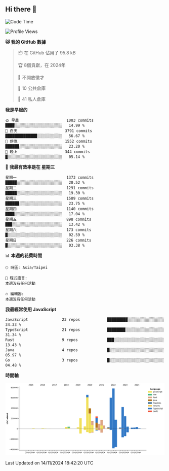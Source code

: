 ## Hi there 👋

<!--START_SECTION:waka-->
![Code Time](http://img.shields.io/badge/Code%20Time-63%20hrs-blue)

![Profile Views](http://img.shields.io/badge/%E5%80%8B%E4%BA%BA%E9%A0%81%E9%9D%A2%E7%80%8F%E8%A6%BD%E6%AC%A1%E6%95%B8-2-blue)

**🐱 我的 GitHub 數據** 

> 📦 在 GitHub 佔用了 95.8 kB 
 > 
> 🏆  8個貢獻，在 2024年
 > 
> 🚫 不開放徵才
 > 
> 📜 10 公共倉庫 
 > 
> 🔑 41 私人倉庫 
 > 
**我是早起的** 

```text
🌞 早晨                     1003 commits        ████░░░░░░░░░░░░░░░░░░░░░   14.99 % 
🌆 白天                     3791 commits        ██████████████░░░░░░░░░░░   56.67 % 
🌃 傍晚                     1552 commits        ██████░░░░░░░░░░░░░░░░░░░   23.20 % 
🌙 晚上                     344 commits         █░░░░░░░░░░░░░░░░░░░░░░░░   05.14 % 
```
📅 **我最有效率是在 星期三** 

```text
星期一                      1373 commits        █████░░░░░░░░░░░░░░░░░░░░   20.52 % 
星期二                      1291 commits        █████░░░░░░░░░░░░░░░░░░░░   19.30 % 
星期三                      1589 commits        ██████░░░░░░░░░░░░░░░░░░░   23.75 % 
星期四                      1140 commits        ████░░░░░░░░░░░░░░░░░░░░░   17.04 % 
星期五                      898 commits         ███░░░░░░░░░░░░░░░░░░░░░░   13.42 % 
星期六                      173 commits         █░░░░░░░░░░░░░░░░░░░░░░░░   02.59 % 
星期日                      226 commits         █░░░░░░░░░░░░░░░░░░░░░░░░   03.38 % 
```


📊 **本週的花費時間** 

```text
🕑︎ 時區: Asia/Taipei

💬 程式語言: 
本週沒有任何活動

🔥 編輯器: 
本週沒有任何活動
```

**我最經常使用 JavaScript** 

```text
JavaScript               23 repos            █████████░░░░░░░░░░░░░░░░   34.33 % 
TypeScript               21 repos            ████████░░░░░░░░░░░░░░░░░   31.34 % 
Rust                     9 repos             ███░░░░░░░░░░░░░░░░░░░░░░   13.43 % 
Java                     4 repos             █░░░░░░░░░░░░░░░░░░░░░░░░   05.97 % 
Go                       3 repos             █░░░░░░░░░░░░░░░░░░░░░░░░   04.48 % 
```



**時間軸**

![Lines of Code chart](https://raw.githubusercontent.com/jos61404/jos61404/main/assets/bar_graph.png)


 Last Updated on 14/11/2024 18:42:20 UTC
<!--END_SECTION:waka-->



<!--
**jos61404/jos61404** is a ✨ _special_ ✨ repository because its `README.md` (this file) appears on your GitHub profile.

Here are some ideas to get you started:

- 🔭 I’m currently working on ...
- 🌱 I’m currently learning ...
- 👯 I’m looking to collaborate on ...
- 🤔 I’m looking for help with ...
- 💬 Ask me about ...
- 📫 How to reach me: ...
- 😄 Pronouns: ...
- ⚡ Fun fact: ...
-->
